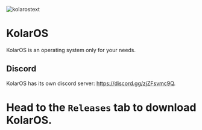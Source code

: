![kolarostext](https://user-images.githubusercontent.com/109924369/209975051-750f239b-e3b1-4fbd-80b4-8a02f642f95d.png)

# KolarOS
KolarOS is an operating system only for your needs.

## Discord
KolarOS has its own discord server: https://discord.gg/zjZFsvmc9Q.

# Head to the `Releases` tab to download KolarOS.
